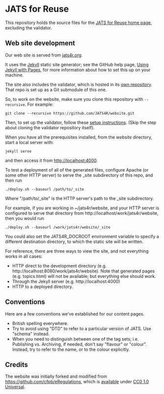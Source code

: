 JATS for Reuse
==============

This repository holds the source files for the [JATS for 
Reuse home page](http://jats4r.org/), excluding the validator.


Web site development
--------------------

Our web site is served from [jats4r.org](http://jats4r.org).

It uses the [Jekyll](http://jekyllrb.com/) static site generator; see the GitHub help page,
[Using Jekyll with Pages](https://help.github.com/articles/using-jekyll-with-pages/), for
more information about how to set this up on your machine.

The site also includes the validator, which is hosted in its [own
repository](http://github.com/jats4r/validator). That repo is set up as a Git
submodule of this one.

So, to work on the website, make sure you clone this repository with `--recursive`.
For example:

    git clone --recursive https://github.com/JATS4R/website.git

Then, to set up the validator,
follow these [setup instructions](https://github.com/jats4r/validator#quick-start).
(Skip the step about cloning the validator repository itself).

When you have all the prerequisites installed, from the *website* directory,
start a local server with:

    jekyll serve

and then access it from [http://localhost:4000](http://localhost:4000).

To test a deployment of all of the generated files, configure Apache (or
some other HTTP server) to serve the _site subdirectory of this repo, 
and then run

    ./deploy.sh --baseurl /path/to/_site

Where "/path/to/_site" is the HTTP server's path to the _site subdirectory.

For example, if you are working in ~/jats4r/website, and your HTTP server
is configured to serve that directory from http://localhost/work/jats4r/website,
then you would run

    ./deploy.sh --baseurl /work/jats4r/website/_site

You could also set the JATS4R_DOCROOT environment variable to specify a
different destination directory, to which the static site will be written.

For reference, there are three ways to view the site, and not everything
works in all cases:

* HTTP direct to the development directory (e.g.
  http://localhost:8080/work/jats4r/website). Note that generated pages 
  (e.g. topics.html) will not be available; but everything else should
  work.
* Through the Jekyll server (e.g. http://localhost:4000)
* HTTP to a deployed directory.


Conventions
-----------

Here are a few conventions we've established for our content pages.

* British spelling everywhere.
* Try to avoid using "DTD" to refer to a particular version of JATS. Use
  "schema" instead.
* When you need to distinguish between one of the tag sets; i.e. Publishing
  vs. Archiving, if needed, don't say "flavour" or "colour". Instead, try to
  refer to the name, or to the colour explicitly.


Credits
-------

The website was initially forked and modified from 
<https://github.com/cfpb/eRegulations>, which is 
[available](http://www.webcitation.org/6UKqwz9zs) under 
[CC0 1.0 Universal](http://creativecommons.org/publicdomain/zero/1.0/).

